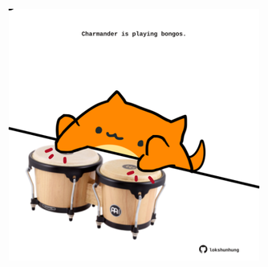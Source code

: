 <!-- built at 15/04/2023, 09:01:00 UTC -->
<p align="center">
  <img width="500" height="500" src="./ReadmeImage.svg">
</p>
